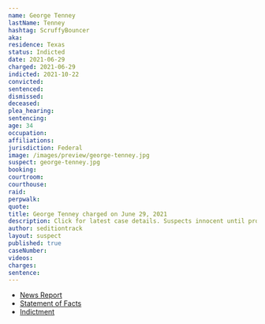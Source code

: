 ```yaml
---
name: George Tenney
lastName: Tenney
hashtag: ScruffyBouncer
aka:
residence: Texas
status: Indicted
date: 2021-06-29
charged: 2021-06-29
indicted: 2021-10-22
convicted:
sentenced:
dismissed:
deceased:
plea_hearing:
sentencing:
age: 34
occupation:
affiliations:
jurisdiction: Federal
image: /images/preview/george-tenney.jpg
suspect: george-tenney.jpg
booking:
courtroom:
courthouse:
raid:
perpwalk:
quote:
title: George Tenney charged on June 29, 2021
description: Click for latest case details. Suspects innocent until proven guilty.
author: seditiontrack
layout: suspect
published: true
caseNumber:
videos:
charges:
sentence:
---
```


- [News Report](https://www.postandcourier.com/news/south-carolina-men-charged-in-riot-at-u-s-capitol/article_defc5150-d907-11eb-997d-9353862128d9.html)
- [Statement of Facts](https://www.justice.gov/usao-dc/case-multi-defendant/file/1412476/download)
- [Indictment](https://www.justice.gov/usao-dc/press-release/file/1444216/download)
